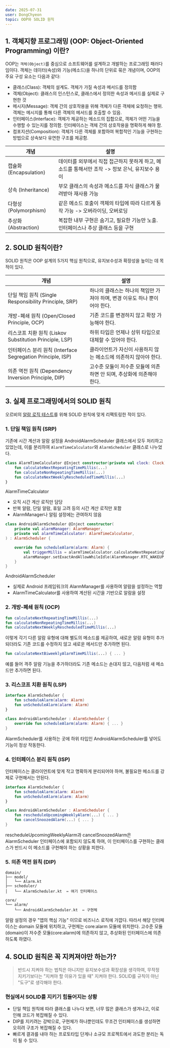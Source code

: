 ```yaml
---
date: 2025-07-31
user: DongChyeon
topic: OOP와 SOLID 원칙
---
```


## 1. 객체지향 프로그래밍 (OOP: Object-Oriented Programming) 이란?

OOP는 `객체(Object)`를 중심으로 소프트웨어를 설계하고 개발하는 프로그래밍 패러다임이다. 객체는 데이터(속성)와 기능(메소드)을 하나의 단위로 묶은 개념이며, OOP의 주요 구성 요소는 다음과 같다:
- 클래스(Class): 객체의 설계도. 객체가 가질 속성과 메서드를 정의함
- 객체(Object): 클래스의 인스턴스로, 클래스에서 정의한 속성과 메서드를 실제로 구현한 것
- 메시지(Message): 객체 간의 상호작용을 위해 객체가 다른 객체에 요청하는 행위. 객체는 메시지를 통해 다른 객체의 메서드를 호출할 수 있음.
- 인터페이스(Interface): 객체가 제공하는 메소드의 집합으로, 객체가 어떤 기능을 수행할 수 있는지를 정의함. 인터페이스는 객체 간의 상호작용을 명확하게 해야 함.
- 컴포지션(Composition): 객체가 다른 객체를 포함하여 복합적인 기능을 구현하는 방법으로 상속보다 유연한 구조를 제공함.

| 개념                  | 설명                                                       |
|---------------------|----------------------------------------------------------|
| 캡슐화 (Encapsulation) | 데이터를 외부에서 직접 접근하지 못하게 하고, 메소드를 통해서만 조작 -> 정보 은닉, 유지보수 용이 |
| 상속 (Inheritance)    | 부모 클래스의 속성과 메소드를 자식 클래스가 물려받아 재사용 가능                     |
| 다형성 (Polymorphism)  | 같은 메소드 호출이 객체의 타입에 따라 다르게 동작 가능 -> 오버라이딩, 오버로딩           |
| 추상화 (Abstraction)   | 복잡한 내부 구현은 숨기고, 필요한 기능만 노출. 인터페이스나 추상 클래스 등을 구현          |

## 2. SOLID 원칙이란?

SOLID 원칙은 OOP 설계의 5가지 핵심 원칙으로, 유지보수성과 확장성을 높이는 데 목적이 있다.

| 개념                                                 | 설명                                          |
|----------------------------------------------------|---------------------------------------------|
| 단일 책임 원칙 (Single Responsibility Principle, SRP)    | 하나의 클래스는 하나의 책임만 가져야 하며, 변경 이유도 하나 뿐이어야 한다. |
| 개방-폐쇄 원칙 (Open/Closed Principle, OCP)              | 기존 코드를 변경하지 않고 확장 가능해야 한다.                  |
| 리스코프 치환 원칙 (Liskov Substitution Principle, LSP)    | 하위 타입은 언제나 상위 타입으로 대체할 수 있어야 한다.            |
| 인터페이스 분리 원칙 (Interface Segregation Principle, ISP) | 클라이언트가 자신이 사용하지 않는 메소드에 의존하지 않아야 한다.        |
| 의존 역전 원칙 (Dependency Inversion Principle, DIP)     | 고수준 모듈이 저수준 모듈에 의존하면 안 되며, 추상화에 의존해야 한다.    |

## 3. 실제 프로그래밍에서의 SOLID 원칙

오르비의 [알람 로직 테스트](https://velog.io/@dongchyeon/%EC%A0%95%ED%99%95%ED%95%9C-%EC%95%8C%EB%9E%8C%EC%9D%84-%EC%9C%84%ED%95%9C-%EB%8B%A8%EC%9C%84-%ED%85%8C%EC%8A%A4%ED%8A%B8-%EC%98%A4%EB%A5%B4%EB%B9%84Orbit%EC%9D%98-%EC%95%8C%EB%9E%8C-%EA%B3%84%EC%82%B0-%EB%A1%9C%EC%A7%81-%EA%B0%9C%EC%84%A0%EA%B8%B0)를 위해 SOLID 원칙에 맞게 리팩토링한 적이 있다.

### 1. 단일 책임 원칙 (SRP)

기존에 시간 계산과 알람 설정을 AndroidAlarmScheduler 클래스에서 모두 처리하고 있었는데, 이를 분리하여 `AlarmTimeCalculator`와 `AlarmScheduler` 클래스로 나누었다.

```kotlin
class AlarmTimeCalculator @Inject constructor(private val clock: Clock) {
    fun calculateNextRepeatingTimeMillis(...)
    fun calculateNonRepeatingTimeMillis(...)
    fun calculateNextWeeklyRescheduledTimeMillis(...)
}
```

AlarmTimeCalculator
- 오직 시간 계산 로직만 담당
- 반복 알람, 단일 알람, 휴일 고려 등의 시간 계산 로직만 포함
- AlarmManager나 알림 설정에는 관여하지 않음

```kotlin
class AndroidAlarmScheduler @Inject constructor(
    private val alarmManager: AlarmManager,
    private val alarmTimeCalculator: AlarmTimeCalculator,
) : AlarmScheduler {

    override fun scheduleAlarm(alarm: Alarm) {
        val triggerMillis = alarmTimeCalculator.calculateNextRepeatingTimeMillis(alarm, day)
        alarmManager.setExactAndAllowWhileIdle(AlarmManager.RTC_WAKEUP, triggerMillis, pendingIntent)
    }
}
```

AndroidAlarmScheduler
- 실제로 Android 프레임워크의 AlarmManager를 사용하여 알람을 설정하는 역할
- AlarmTimeCalculator를 사용하여 계산된 시간을 기반으로 알람을 설정

### 2. 개방-폐쇄 원칙 (OCP)

```kotlin
fun calculateNextRepeatingTimeMillis(...)
fun calculateNonRepeatingTimeMillis(...)
fun calculateNextWeeklyRescheduledTimeMillis(...)
```

이렇게 각기 다른 알람 유형에 대해 별도의 메소드를 제공하여, 새로운 알람 유형이 추가되더라도 기존 코드를 수정하지 않고 새로운 메서드만 추가하면 된다.

```kotlin
fun calculateNextBiweeklyAlarmTimeMillis(...) { ... }
```

예를 들어 격주 알람 기능을 추가하더라도 기존 메소드는 손대지 않고, 다음처럼 새 메소드만 추가하면 된다.

### 3. 리스코프 치환 원칙 (LSP)

```kotlin
interface AlarmScheduler {
    fun scheduleAlarm(alarm: Alarm)
    fun unScheduleAlarm(alarm: Alarm)
}
```

```kotlin
class AndroidAlarmScheduler : AlarmScheduler {
    override fun scheduleAlarm(alarm: Alarm) { ... }
}
```

AlarmScheduler를 사용하는 곳에 하위 타입인 AndroidAlarmScheduler를 넣어도 기능이 정상 작동한다.

### 4. 인터페이스 분리 원칙 (ISP)

인터페이스는 클라이언트에 맞게 작고 명확하게 분리되어야 하며, 불필요한 메소드를 강제로 구현해서는 안된다.

```kotlin
interface AlarmScheduler {
    fun scheduleAlarm(alarm: Alarm)
    fun unScheduleAlarm(alarm: Alarm)
}
```

```kotlin
class AndroidAlarmScheduler : AlarmScheduler {
    fun rescheduleUpcomingWeeklyAlarm(...) { ... }
    fun cancelSnoozedAlarm(...) { ... }
}
```

rescheduleUpcomingWeeklyAlarm과 cancelSnoozedAlarm은 AlarmScheduler 인터페이스에 포함되지 않도록 하여, 이 인터페이스를 구현하는 클래스가 반드시 이 메소드를 구현해야 하는 상황을 피한다.

### 5. 의존 역전 원칙 (DIP)

```
domain/
├── model/
│   └── Alarm.kt
├── scheduler/
│   └── AlarmScheduler.kt  ← 여기 인터페이스
```

```
core/
└── alarm/
    └── AndroidAlarmScheduler.kt  ← 구현체
```

알람 설정의 경우 "앱의 핵심 기능" 이므로 비즈니스 로직에 가깝다.
따라서 해당 인터페이스는 domain 모듈에 위치하고, 구현체는 core:alarm 모듈에 위치한다.
고수준 모듈(domain)이 저수준 모듈(core:alarm)에 의존하지 않고, 추상화된 인터페이스에 의존하도록 하였다.

## 4. SOLID 원칙은 꼭 지켜져야만 하는가?

> 반드시 지켜야 하는 법칙은 아니지만
> 유지보수성과 확장성을 생각하여, 무작정 지키기보다는 "지켜야 할 이유가 있을 때" 지켜야 한다.
> SOLID를 규칙이 아닌 "도구"로 생각해야 한다.

### 현실에서 SOLID를 지키기 힘들어지는 상황
- 단일 책임 원칙에 따라 클래스를 나누다 보면, 너무 많은 클래스가 생겨나고, 이로 인해 코드가 복잡해질 수 있다.
- DIP를 지키려는 강박으로, 구현체가 하나뿐인데도 무조건 인터페이스를 생성하면 오히려 구조가 복잡해질 수 있다.
- 빠르게 결과를 내야 하는 프로토타입 단게나 소규모 프로젝트에서 과도한 분리는 독이 될 수 있다.